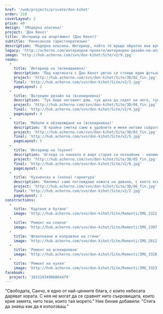 ```yaml
---
href: '/web/projects/private/don-kihot'
order: 210
coverLayout: 2
price: 40
design: '(Модерна класика)'
project: 'Дон Кихот'
title: 'Интериор на апартамент (Дон Кихот)'
subtitle: 'Ренесансов (аристократизъм)'
description: 'Модерна класика. Интериор, който те връща обратно във времената на смели рицари, вълнуващи приключения и завладяващи приказки. Всичко това, пречупено през призмата на 21 век, в апартамент (Дон Кихот).'
legacy: 'http://acherno.com/интериорни-проекти/интериорен-дизайн-на-апартаменти/дон-кихот/вътрешен-дизайн.html'
image: 'http://hub.acherno.com/svn/don-kihot/Site/v2/9.jpg'
rooms:
  -
    title: 'Интериор на (всекидневна)'
    description: 'Под картината с Дон Кихот уютно си стоеше един фотьойл. Небрежно заметнат с одеяло се топлеше пред етаноловата камина. Хубава беше тя, през всички свои пътувания не беше виждал такава, на която не й трябва комин... Но дори диваните се учат цял живот. Толкова път беше изминал и толкова места беше видял, но сега си беше у дома.'
    project: 'http://hub.acherno.com/svn/don-kihot/Site/3D/02_fin.jpg'
    final: 'http://hub.acherno.com/svn/don-kihot/Site/v2/2.jpg'
    pageLayout: 2
  -
    title: 'Вътрешен дизайн на (всекидневна)'
    description: 'Тук беше неговият дом, тук щяха да седят на него, тук щяха да протрият дамаската му и тук щеше да слуша интересните истории, разказвани от неговите собственици. Може би дори ще получи едно-две петна от вино, но това си беше голяма чест за един фотьойл.'
    project: 'http://hub.acherno.com/svn/don-kihot/Site/3D/04_fin.jpg'
    final: 'http://hub.acherno.com/svn/don-kihot/Site/v2/4.jpg'
    pageLayout: 4
  -
    title: 'Мебели и обзавеждане на (всекидневна)'
    description: 'В крайна сметка само в удобните и меки негови събратя хората пиеха вино и се наслаждаваха на огъня, другите ги побутваха настрани и сядаха само ако нямаше къде другаде.'
    project: 'http://hub.acherno.com/svn/don-kihot/Site/3D/03_fin.jpg'
    final: 'http://hub.acherno.com/svn/don-kihot/Site/v2/5.jpg'
    pageLayout: 5
  -
    title: 'Интериор на (кухня)'
    description: 'Огледа се наоколо и видя стария си познайник - килима от Мароко. Той също беше пътувал доста, докато стигне дотук. С него често си говореха за бялата кухня: "Голяма красавица - семпла, но елегантна" - казваше фотьойлът.'
    project: 'http://hub.acherno.com/svn/don-kihot/Site/3D/05_fin.jpg'
    final: 'http://hub.acherno.com/svn/don-kihot/Site/v2/8.jpg'
    pageLayout: 4
  -
    title: 'Кухненска и (холна) гарнитура'
    description: 'Килимът само поглеждаше кожата на дивана, с което ясно даваше да се разбере, че естествената светла и мека кожа го интересува много повече от бялата МДФ кухня, дори и с фрезованите й вратички и скрити дръжки.'
    project: 'http://hub.acherno.com/svn/don-kihot/Site/3D/06_fin.jpg'
    final: 'http://hub.acherno.com/svn/don-kihot/Site/v2/2.jpg'
    pageLayout: 2
constructions:
  -
    title: 'Къртене и бутане'
    image: 'http://hub.acherno.com/svn/don-kihot/Site/Remonti/IMG_2322.JPG'
  -
    title: 'Ремонт на спалня'
    image: 'http://hub.acherno.com/svn/don-kihot/Site/Remonti/IMG_2397.JPG'
  -
    title: 'Шпакловане и изправяне на стени'
    image: 'http://hub.acherno.com/svn/don-kihot/Site/Remonti/IMG_2612.JPG'
  -
    title: 'Ремонт на всекидневна'
    image: 'http://hub.acherno.com/svn/don-kihot/Site/Remonti/IMG_3328.JPG'
  -
    title: 'Ремонт на кухня'
    image: 'http://hub.acherno.com/svn/don-kihot/Site/Remonti/IMG_3323.JPG'
facebook:
  project: '10151034906064479'
---
```

"Свободата, Санчо, е едно от най-ценните блага, с които небесата даряват хората. С нея не могат да се сравнят нито съкровищата, които крие земята, нито тези, които таѝ морето." Ние бихме добавили: "Стига да знаеш как да я използваш."
